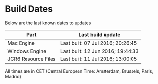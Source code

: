 # Build Dates

Below are the last known dates to updates

Part | Last build update
-----|-----
Mac Engine | Last built: 07 Jul 2016; 20:26:45
Windows Engine | Last built: 12 Jun 2016; 19:44:33
JCR6 Resource Files | Last built: 11 Jul 2016; 13:00:05
All times are in CET (Central European Time: Amsterdam, Brussels, Paris, Madrid)



